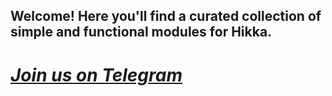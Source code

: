 ## Welcome! Here you'll find a curated collection of simple and functional modules for Hikka.

# *[Join us on Telegram](https://t.me/hcmod)*
